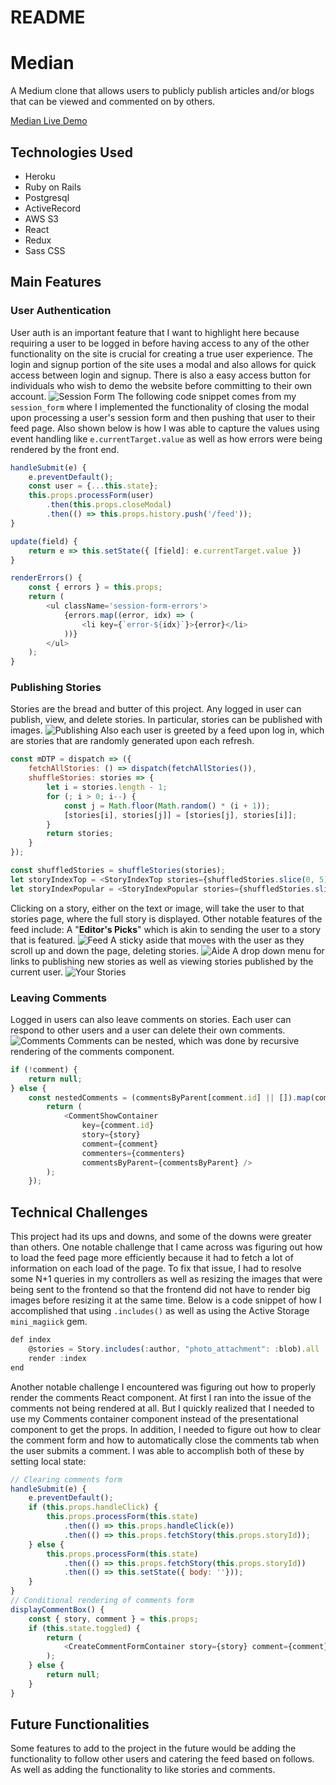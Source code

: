 # README

# Median

A Medium clone that allows users to publicly publish articles and/or blogs that can be viewed and commented on by others.

[Median Live Demo](https://a-median.herokuapp.com/ "Median Live Demo")

## Technologies Used
* Heroku
* Ruby on Rails
* Postgresql
* ActiveRecord
* AWS S3
* React
* Redux
* Sass CSS

## Main Features

### User Authentication
User auth is an important feature that I want to highlight here because requiring a user to be logged in before having access to any of the other functionality on the site is crucial for creating a true user experience. The login and signup portion of the site uses a modal and also allows for quick access between login and signup. There is also a easy access button for individuals who wish to demo the website before committing to their own account.
![Session Form](https://github.com/kxwzhang/Median/blob/master/app/assets/images/user_auth.png)
The following code snippet comes from my `session_form` where I implemented the functionality of closing the modal upon processing a user's session form and then pushing that user to their feed page. Also shown below is how I was able to capture the values using event handling like `e.currentTarget.value` as well as how errors were being rendered by the front end.
```javascript
handleSubmit(e) {
    e.preventDefault();
    const user = {...this.state};
    this.props.processForm(user)
        .then(this.props.closeModal)
        .then(() => this.props.history.push('/feed'));
}

update(field) {
    return e => this.setState({ [field]: e.currentTarget.value })
}

renderErrors() {
    const { errors } = this.props;
    return (
        <ul className='session-form-errors'>
            {errors.map((error, idx) => (
                <li key={`error-${idx}`}>{error}</li>
            ))}
        </ul>
    );
}
```

### Publishing Stories
Stories are the bread and butter of this project. Any logged in user can publish, view, and delete stories. In particular, stories can be published with images. 
![Publishing](https://github.com/kxwzhang/Median/blob/master/app/assets/images/story_form.png)
Also each user is greeted by a feed upon log in, which are stories that are randomly generated upon each refresh. 
```javascript
const mDTP = dispatch => ({
    fetchAllStories: () => dispatch(fetchAllStories()),
    shuffleStories: stories => {
        let i = stories.length - 1;
        for (; i > 0; i--) {
            const j = Math.floor(Math.random() * (i + 1));
            [stories[i], stories[j]] = [stories[j], stories[i]];
        }
        return stories;
    }
});

const shuffledStories = shuffleStories(stories);
let storyIndexTop = <StoryIndexTop stories={shuffledStories.slice(0, 5)} />
let storyIndexPopular = <StoryIndexPopular stories={shuffledStories.slice(5,9)} /> 
```
Clicking on a story, either on the text or image, will take the user to that stories page, where the full story is displayed. Other notable features of the feed include: 
A "**Editor's Picks**" which is akin to sending the user to a story that is featured. 
![Feed](https://github.com/kxwzhang/Median/blob/master/app/assets/images/feed.png)
A sticky aside that moves with the user as they scroll up and down the page, deleting stories.
![Aide](https://github.com/kxwzhang/Median/blob/master/app/assets/images/aside.png)
A drop down menu for links to publishing new stories as well as viewing stories published by the current user.
![Your Stories](https://github.com/kxwzhang/Median/blob/master/app/assets/images/your_stories.png)

### Leaving Comments
Logged in users can also leave comments on stories. Each user can respond to other users and a user can delete their own comments.
![Comments](https://github.com/kxwzhang/Median/blob/master/app/assets/images/comment.png)
Comments can be nested, which was done by recursive rendering of the comments component.
```javascript
if (!comment) {
    return null;
} else {
    const nestedComments = (commentsByParent[comment.id] || []).map(comment => {
        return (
            <CommentShowContainer
                key={comment.id}
                story={story}
                comment={comment}
                commenters={commenters}
                commentsByParent={commentsByParent} />
        );
    });
```

## Technical Challenges
This project had its ups and downs, and some of the downs were greater than others. One notable challenge that I came across was figuring out how to load the feed page more efficiently because it had to fetch a lot of information on each load of the page. To fix that issue, I had to resolve some N+1 queries in my controllers as well as resizing the images that were being sent to the frontend so that the frontend did not have to render big images before resizing it at the same time. 
Below is a code snippet of how I accomplished that using `.includes()` as well as using the Active Storage `mini_magiick` gem.
```javascript
def index
    @stories = Story.includes(:author, "photo_attachment": :blob).all
    render :index
end
```  
Another notable challenge I encountered was figuring out how to properly render the comments React component. At first I ran into the issue of the comments not being rendered at all. But I quickly realized that I needed to use my Comments container component instead of the presentational component to get the props. In addition, I needed to figure out how to clear the comment form and how to automatically close the comments tab when the user submits a comment. I was able to accomplish both of these by setting local state: 
```javascript
// Clearing comments form
handleSubmit(e) {
    e.preventDefault();
    if (this.props.handleClick) {
        this.props.processForm(this.state)
            .then(() => this.props.handleClick(e))
            .then(() => this.props.fetchStory(this.props.storyId));
    } else {
        this.props.processForm(this.state)
            .then(() => this.props.fetchStory(this.props.storyId))
            .then(() => this.setState({ body: ''}));
    }
}
// Conditional rendering of comments form 
displayCommentBox() {
    const { story, comment } = this.props;
    if (this.state.toggled) {
        return (
            <CreateCommentFormContainer story={story} comment={comment} handleClick={this.handleClick} />
        );
    } else {
        return null;
    }
}
```

## Future Functionalities
Some features to add to the project in the future would be adding the functionality to follow other users and catering the feed based on follows. As well as adding the functionality to like stories and comments.